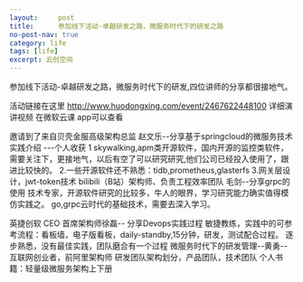 ```yaml
---
layout:     post
title:      参加线下活动-卓越研发之路，微服务时代下的研发之路
no-post-nav: true
category: life
tags: [life]
excerpt: 云创空间
---
```

参加线下活动-卓越研发之路，微服务时代下的研发,四位讲师的分享都很接地气。

活动链接在这里 http://www.huodongxing.com/event/2467622448100
详细演讲视频 在微软云课 app可以查看

邀请到了来自贝壳金服高级架构总监 赵文乐--分享基于springcloud的微服务技术实践介绍
 ---个人收获
 1 skywalking,apm类开源软件，国内开源的监控类软件，需要关注下，更接地气，以后有空了可以研究研究,他们公司已经投入使用了，跟进比较快的。
 2.一些开源软件还不熟悉：tidb,prometheus,glasterfs
 3.网关层设计，jwt-token技术
bilibili（B站）架构师、负责工程效率团队 毛剑--分享grpc的使用
  技术专家，开源软件研究的比较多，牛人的眼界，学习研究能力确实值得模仿实践之。
  go,grpc云时代的基础技术，需要去深入学习。

英捷创软 CEO 首席架构师徐磊-- 分享Devops实践过程
  敏捷教练，实践中的可参考流程：看板墙，电子版看板，daily-standby,15分钟，研发，测试配合过程。
  逐步熟悉，没有最佳实践，团队磨合有一个过程
微服务时代下的研发管理--黄勇--互联网创业者，前阿里架构师
  研发团队架构划分，产品团队，技术团队
  个人书籍：轻量级微服务架构上下册

